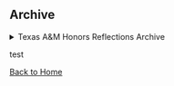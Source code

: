 ## Archive

<details>
<summary>Texas A&M Honors Reflections Archive</summary>

[Developing My Skillset](/ePortfolio/Honors%20-%20Developing%20My%20Skillset.pdf)

[Success & Sundaes Reflection](/ePortfolio/Sundaes%20&%20Success%20Reflection.pdf)

</details>

test

[Back to Home](/ePortfolio)
